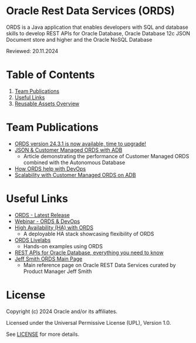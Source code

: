 # Oracle Rest Data Services (ORDS)

ORDS is a Java application that enables developers with SQL and database skills to develop REST APIs for Oracle Database, 
Oracle Database 12c JSON Document store and higher and the Oracle NoSQL Database

Reviewed: 20.11.2024
 
# Table of Contents
 
1. [Team Publications](#team-publications)
2. [Useful Links](#useful-links)
3. [Reusable Assets Overview](#reusable-assets-overview)
 
# Team Publications

- [ORDS version 24.3.1 is now available, time to upgrade!](https://www.oracle.com/database/sqldeveloper/technologies/db-actions/download/)
- [JSON & Customer Managed ORDS with ADB](https://medium.com/@devpiotrekk/cloud-scalability-using-customer-managed-oracle-rest-data-service-with-autonomous-json-275fa06e8d22)
    - Article demonstrating the performance of Customer Managed ORDS combined with the Autonomous Database
 - [How ORDS help with DevOps](https://www.youtube.com/watch?v=GIRdoGlqIDE)
 - [Scalability with Customer Managed ORDS on ADB](https://medium.com/oracledevs/cloud-scalability-using-customer-managed-oracle-rest-data-service-with-autonomous-json-275fa06e8d22)

# Useful Links

- [ORDS - Latest Release](https://www.oracle.com/tools/ords/ords-relnotes-24.3.1.html)
- [Webinar - ORDS & DevOps](https://www.youtube.com/watch?v=GIRdoGlqIDE)
- [High Availability (HA) with ORDS](https://docs.oracle.com/en/solutions/deploy-ords-ha-oci/index.html)
    - A deployable HA stack showcasing flexibility of ORDS
- [ORDS Livelabs](https://apexapps.oracle.com/pls/apex/f?p=133:100:16810034341840::::SEARCH:ORDS)
    - Hands-on examples using ORDS
- [REST APIs for Oracle Database, everything you need to know](https://www.thatjeffsmith.com/oracle-database-rest-apis/)
- [Jeff Smith ORDS Main Page](https://www.thatjeffsmith.com/archive/tag/ords/)
   - Main reference page on Oracle REST Data Services curated by Product Manager Jeff Smith

# License

Copyright (c) 2024 Oracle and/or its affiliates.

Licensed under the Universal Permissive License (UPL), Version 1.0.

See [LICENSE](https://github.com/oracle-devrel/technology-engineering/blob/main/LICENSE) for more details.
